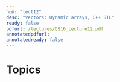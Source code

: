 ```yaml
---
num: "lect12"
desc: "Vectors: Dynamic arrays, C++ STL"
ready: false
pdfurl: /lectures/CS16_Lecture12.pdf
annotatedpdfurl: 
annotatedready: false
---
```


# Topics
